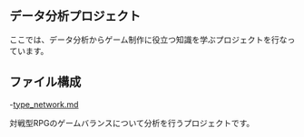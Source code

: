 ## データ分析プロジェクト
ここでは、データ分析からゲーム制作に役立つ知識を学ぶプロジェクトを行なっています。

## ファイル構成
-[type_network.md](type_network.md/)

対戦型RPGのゲームバランスについて分析を行うプロジェクトです。
